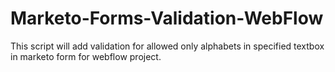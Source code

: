 # Marketo-Forms-Validation-WebFlow
This script will add validation for allowed only alphabets in specified textbox in marketo form for webflow project.
